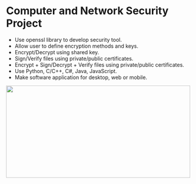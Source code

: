 # Computer and Network Security Project
- Use openssl library to develop security tool.
- Allow user to define encryption methods and keys.
- Encrypt/Decrypt using shared key.
- Sign/Verify files using private/public certificates.
- Encrypt + Sign/Decrypt + Verify files using private/public certificates.
- Use Python, C/C++, C#, Java, JavaScript.
- Make software application for desktop, web or mobile.
<img src="https://fossa.com/blog/content/images/2022/10/openssl.png" width="500" height="250" />
